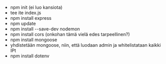 - npm init (ei luo kansiota)
- tee ite index.js
- npm install express
- npm update
- npm install --save-dev nodemon
- npm install cors (onkohan tämä vielä edes tarpeellinen?)
- npm install mongoose
- yhdistetään mongoose, niin, että luodaan admin ja whitelistataan kaikki IPt
- npm install dotenv
